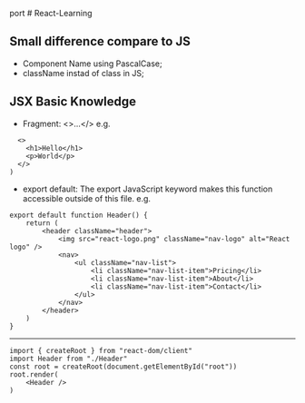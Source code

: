 port # React-Learning

## Small difference compare to JS

- Component Name using PascalCase;
- className instad of class in JS;

## JSX Basic Knowledge 
- Fragment: <>...</>
e.g.
```return (
  <>
    <h1>Hello</h1>
    <p>World</p>
  </>
)
```
- export default: The export JavaScript keyword makes this function accessible outside of this file.
e.g.
```
export default function Header() {
    return (
        <header className="header">
            <img src="react-logo.png" className="nav-logo" alt="React logo" />
            <nav>
                <ul className="nav-list">
                    <li className="nav-list-item">Pricing</li>
                    <li className="nav-list-item">About</li>
                    <li className="nav-list-item">Contact</li>
                </ul>
            </nav>
        </header>
    )
}
```
---
```
import { createRoot } from "react-dom/client"
import Header from "./Header"
const root = createRoot(document.getElementById("root"))
root.render(
    <Header />
)
```

